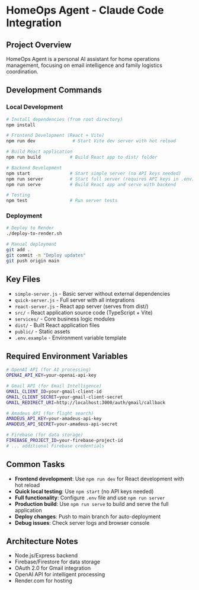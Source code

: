 # HomeOps Agent - Claude Code Integration

## Project Overview
HomeOps Agent is a personal AI assistant for home operations management, focusing on email intelligence and family logistics coordination.

## Development Commands

### Local Development
```bash
# Install dependencies (from root directory)
npm install

# Frontend Development (React + Vite)
npm run dev              # Start Vite dev server with hot reload

# Build React application
npm run build           # Build React app to dist/ folder

# Backend Development
npm start               # Start simple server (no API keys needed)
npm run server          # Start full server (requires API keys in .env)
npm run serve           # Build React app and serve with backend

# Testing
npm test                # Run server tests
```


### Deployment
```bash
# Deploy to Render
./deploy-to-render.sh

# Manual deployment
git add .
git commit -m "Deploy updates"
git push origin main
```

## Key Files
- `simple-server.js` - Basic server without external dependencies
- `quick-server.js` - Full server with all integrations  
- `react-server.js` - React app server (serves from dist/)
- `src/` - React application source code (TypeScript + Vite)
- `services/` - Core business logic modules
- `dist/` - Built React application files
- `public/` - Static assets
- `.env.example` - Environment variable template

## Required Environment Variables
```bash
# OpenAI API (for AI processing)
OPENAI_API_KEY=your-openai-api-key

# Gmail API (for Email Intelligence)
GMAIL_CLIENT_ID=your-gmail-client-id
GMAIL_CLIENT_SECRET=your-gmail-client-secret
GMAIL_REDIRECT_URI=http://localhost:3000/auth/gmail/callback

# Amadeus API (for flight search)
AMADEUS_API_KEY=your-amadeus-api-key
AMADEUS_API_SECRET=your-amadeus-api-secret

# Firebase (for data storage)
FIREBASE_PROJECT_ID=your-firebase-project-id
# ... additional Firebase credentials
```

## Common Tasks
- **Frontend development**: Use `npm run dev` for React development with hot reload
- **Quick local testing**: Use `npm start` (no API keys needed)  
- **Full functionality**: Configure `.env` file and use `npm run server`
- **Production build**: Use `npm run serve` to build and serve the full application
- **Deploy changes**: Push to main branch for auto-deployment
- **Debug issues**: Check server logs and browser console

## Architecture Notes
- Node.js/Express backend
- Firebase/Firestore for data storage
- OAuth 2.0 for Gmail integration
- OpenAI API for intelligent processing
- Render.com for hosting